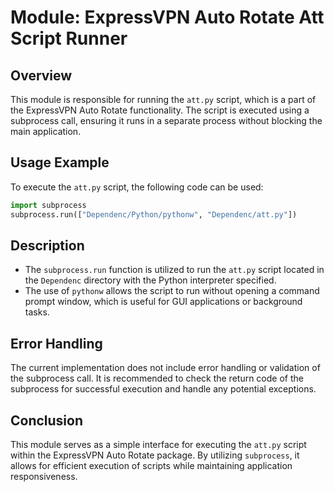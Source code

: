 # Module: ExpressVPN Auto Rotate Att Script Runner

## Overview
This module is responsible for running the `att.py` script, which is a part of the ExpressVPN Auto Rotate functionality. The script is executed using a subprocess call, ensuring it runs in a separate process without blocking the main application.

## Usage Example
To execute the `att.py` script, the following code can be used:
```python
import subprocess
subprocess.run(["Dependenc/Python/pythonw", "Dependenc/att.py"])
```

## Description
- The `subprocess.run` function is utilized to run the `att.py` script located in the `Dependenc` directory with the Python interpreter specified.
- The use of `pythonw` allows the script to run without opening a command prompt window, which is useful for GUI applications or background tasks.

## Error Handling
The current implementation does not include error handling or validation of the subprocess call. It is recommended to check the return code of the subprocess for successful execution and handle any potential exceptions.

## Conclusion
This module serves as a simple interface for executing the `att.py` script within the ExpressVPN Auto Rotate package. By utilizing `subprocess`, it allows for efficient execution of scripts while maintaining application responsiveness.
